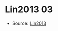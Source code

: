 <a name="material" />

# Lin2013 03
<script type="application/ld+json">
  {
    "@context": "https://schema.org/",
    "@type": "ChemicalSubstance",
    "http://purl.org/dc/terms/conformsTo":
      {
        "@type": "CreativeWork",
        "@id": "https://bioschemas.org/profiles/ChemicalSubstance/0.4-RELEASE/"
      },
    "@id": "https://egonw.github.io/nanowiki/nanowiki450.html#material",
    "name": "Lin2013 03",
    "sameAs": "http://127.0.0.1/mediawiki/index.php/Special:URIResolver/Lin2013_03"
  }
</script>


* Source: [Lin2013](Lin2013.md)
